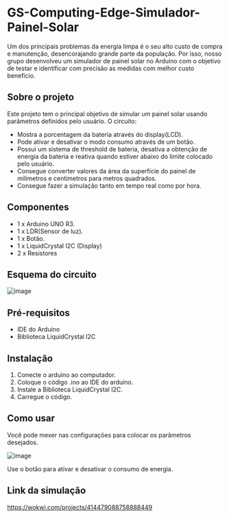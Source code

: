 # GS-Computing-Edge-Simulador-Painel-Solar
Um dos principais problemas da energia limpa é o seu alto custo de compra e manutenção, desencorajando grande parte da população. Por isso, nosso grupo desenvolveu um simulador de painel solar no Arduíno com o objetivo de testar e identificar com precisão as medidas com melhor custo benefício.
<h2>Sobre o projeto</h2>
Este projeto tem o principal objetivo de simular um painel solar usando parâmetros definidos pelo usuário. O circuito:
<ul>
  <li>Mostra a porcentagem da bateria através do display(LCD).</li>
  <li>Pode ativar e desativar o modo consumo através de um botão.</li>
  <li>Possui um sistema de threshold de bateria, desativa a obtenção de energia da bateria e reativa quando estiver abaixo do limite colocado pelo usuário.</li>
  <li>Consegue converter valores da área da superfície do painel de milimetros e centímetros para metros quadrados.</li>
  <li>Consegue fazer a simulação tanto em tempo real como por hora.</li>
</ul>
<h2>Componentes</h2>
<ul>
  <li>1 x Arduino UNO R3.</li>
  <li>1 x LDR(Sensor de luz).</li>
  <li>1 x Botão.</li>
  <li>1 x LiquidCrystal I2C (Display)</li>
  <li>2 x Resistores</li>
</ul>
<h2>Esquema do circuito</h2>

![image](https://github.com/user-attachments/assets/044d84e2-2184-437f-a22c-cf928b420bc7)

<h2>Pré-requisitos</h2>
<ul>
  <li>IDE do Arduino</li>
  <li>Biblioteca LiquidCrystal I2C</li>
</ul>

<h2>Instalação</h2>
<ol>
  <li>Conecte o arduino ao computador.</li>
  <li>Coloque o código .ino ao IDE do arduíno.</li>
  <li>Instale a Biblioteca LiquidCrystal I2C.</li>
  <li>Carregue o código.</li>
</ol>

<h2>Como usar</h2>
Você pode mexer nas configurações para colocar os parâmetros desejados.

![image](https://github.com/user-attachments/assets/f7a8ed30-1260-4bd1-8110-25c52e4a1cf1)

Use o botão para ativar e desativar o consumo de energia.
<h2>Link da simulação</h2>

https://wokwi.com/projects/414479088758888449


